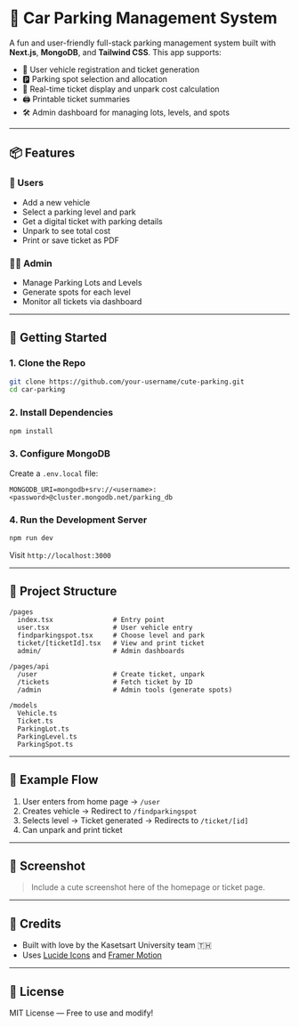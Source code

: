 # 🚗 Car Parking Management System

A fun and user-friendly full-stack parking management system built with **Next.js**, **MongoDB**, and **Tailwind CSS**. This app supports:

- 🎫 User vehicle registration and ticket generation
- 🅿️ Parking spot selection and allocation
- 🧾 Real-time ticket display and unpark cost calculation
- 🖨️ Printable ticket summaries
- 🛠️ Admin dashboard for managing lots, levels, and spots

---

## 📦 Features

### 👤 Users
- Add a new vehicle
- Select a parking level and park
- Get a digital ticket with parking details
- Unpark to see total cost
- Print or save ticket as PDF

### 🧑‍💼 Admin
- Manage Parking Lots and Levels
- Generate spots for each level
- Monitor all tickets via dashboard

---

## 🚀 Getting Started

### 1. Clone the Repo
```bash
git clone https://github.com/your-username/cute-parking.git
cd car-parking
```

### 2. Install Dependencies
```bash
npm install 
```

### 3. Configure MongoDB
Create a `.env.local` file:
```
MONGODB_URI=mongodb+srv://<username>:<password>@cluster.mongodb.net/parking_db
```

### 4. Run the Development Server
```bash
npm run dev
```
Visit `http://localhost:3000`

---

## 📁 Project Structure
```
/pages
  index.tsx               # Entry point
  user.tsx                # User vehicle entry
  findparkingspot.tsx     # Choose level and park
  ticket/[ticketId].tsx   # View and print ticket
  admin/                  # Admin dashboards

/pages/api
  /user                   # Create ticket, unpark
  /tickets                # Fetch ticket by ID
  /admin                  # Admin tools (generate spots)

/models
  Vehicle.ts
  Ticket.ts
  ParkingLot.ts
  ParkingLevel.ts
  ParkingSpot.ts
```

---

## 🧪 Example Flow
1. User enters from home page → `/user`
2. Creates vehicle → Redirect to `/findparkingspot`
3. Selects level → Ticket generated → Redirects to `/ticket/[id]`
4. Can unpark and print ticket

---

## 📸 Screenshot
> Include a cute screenshot here of the homepage or ticket page.

---

## 💖 Credits
- Built with love by the Kasetsart University team 🇹🇭
- Uses [Lucide Icons](https://lucide.dev/) and [Framer Motion](https://www.framer.com/motion/)

---

## 📃 License
MIT License — Free to use and modify!

